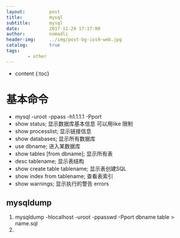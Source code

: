 ```yaml
---
layout:         post
title:          mysql
subtitle:       mysql
date:           2017-11-29 17:17:00
author:         nomadli
header-img:     ../img/post-bg-ios9-web.jpg
catalog:        true
tags:
        - other
---
```


* content
{:toc} 

# 基本命令
- mysql -uroot -ppass -h1.1.1.1 -Pport
- show status; 显示数据库基本信息 可以用like 限制
- show processlist; 显示链接信息
- show databases; 显示所有数据库
- use dbname; 进入某数据库
- show tables [from dbname]; 显示所有表
- desc tablename; 显示表结构
- show create table tablename; 显示表创建SQL
- show index from tablename; 查看表索引
- show warnings; 显示执行的警告 errors

## mysqldump
1.   mysqldump -hlocalhost -uroot -ppasswd -Pport  dbname table > name.sql
2.   
